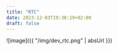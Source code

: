 ```yaml
---
title: "RTC"
date: 2023-12-03T19:38:19+02:00
draft: false
---
```


![image]({{ "/img/dev_rtc.png" | absUrl }})
